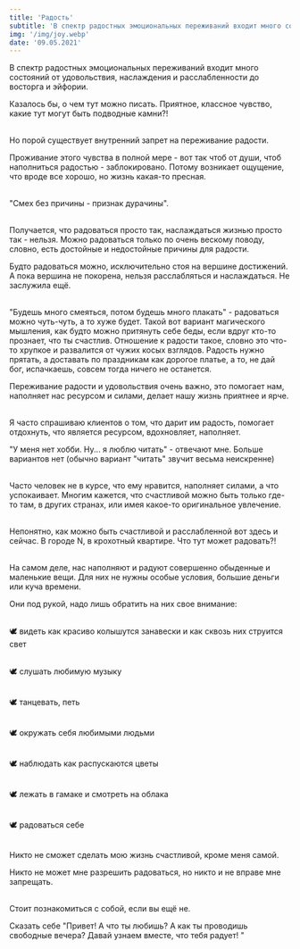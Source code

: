 ```yaml
---
title: 'Радость'
subtitle: 'В спектр радостных эмоциональных переживаний входит много состояний от удовольствия, наслаждения и расслабленности до восторга и эйфории.'
img: '/img/joy.webp'
date: '09.05.2021'
---
```


В спектр радостных эмоциональных переживаний входит много состояний от удовольствия, наслаждения и расслабленности до восторга и эйфории.

Казалось бы, о чем тут можно писать. Приятное, классное чувство, какие тут могут быть подводные камни?! <br/><br/>

Но порой существует внутренний запрет на переживание радости.

Проживание этого чувства в полной мере - вот так чтоб от души, чтоб наполниться радостью - заблокировано. Потому возникает ощущение, что вроде все хорошо, но жизнь какая-то пресная.<br/><br/>




"Смех без причины - признак дурачины".<br/><br/>

Получается, что радоваться просто так, наслаждаться жизнью просто так - нельзя. Можно радоваться только по очень вескому поводу, словно, есть достойные и недостойные причины для радости.

Будто радоваться можно, исключительно стоя на вершине достижений. А пока вершина не покорена, нельзя расслабляться и наслаждаться. Не заслужила ещё.<br/><br/>

"Будешь много смеяться, потом будешь много плакать" - радоваться можно чуть-чуть, а то хуже будет. Такой вот вариант магического мышления, как будто можно притянуть себе беды, если вдруг кто-то прознает, что ты счастлив.
Отношение к радости такое, словно это что-то хрупкое и развалится от чужих косых взглядов. Радость нужно прятать, а доставать по праздникам как дорогое платье, а то, не дай бог, испачкаешь, совсем тогда ничего не останется.

Переживание радости и удовольствия очень важно, это помогает нам, наполняет нас ресурсом и силами, делает нашу жизнь приятнее и ярче.<br/><br/>




Я часто спрашиваю клиентов о том, что дарит им радость, помогает отдохнуть, что является ресурсом, вдохновляет, наполняет.

"У меня нет хобби. Ну... я люблю читать" - отвечают мне. Больше вариантов нет (обычно вариант "читать" звучит весьма неискренне)<br/><br/>




Часто человек не в курсе, что ему нравится, наполняет силами, а что успокаивает. Многим кажется, что счастливой можно быть только где-то там, в других странах, или имея какое-то оригинальное увлечение.<br/><br/>

Непонятно, как можно быть счастливой и расслабленной вот здесь и сейчас. В городе N, в крохотный квартире. Что тут может радовать?!<br/><br/>







На самом деле, нас наполняют и радуют совершенно обыденные и маленькие вещи. Для них не нужны особые условия, большие деньги или куча времени.

Они под рукой, надо лишь обратить на них свое внимание:<br/><br/>




🕊 видеть как красиво колышутся занавески и как сквозь них струится свет<br/><br/>

🕊 слушать любимую музыку<br/><br/>

🕊 танцевать, петь<br/><br/>

🕊 окружать себя любимыми людьми<br/><br/>

🕊 наблюдать как распускаются цветы<br/><br/>

🕊 лежать в гамаке и смотреть на облака<br/><br/>

🕊 радоваться себе<br/><br/>




Никто не сможет сделать мою жизнь счастливой, кроме меня самой.

Никто не может мне разрешить радоваться, но никто и не вправе мне запрещать.<br/><br/>




Стоит познакомиться с собой, если вы ещё не.

Сказать себе "Привет! А что ты любишь? А как ты проводишь свободные вечера? Давай узнаем вместе, что тебя радует! "